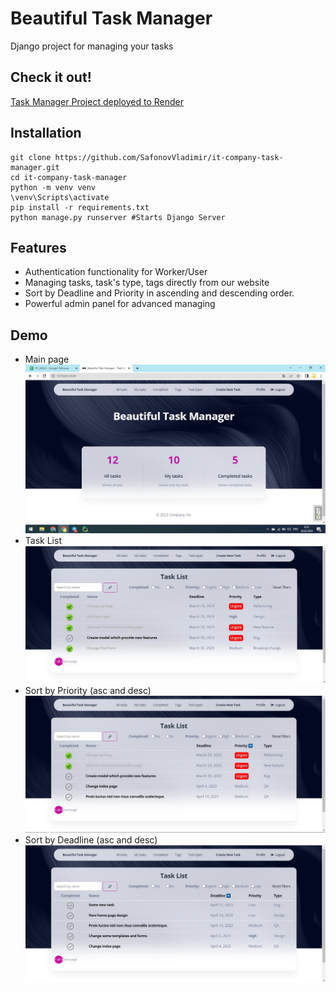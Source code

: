 # Beautiful Task Manager

Django project for managing your tasks

## Check it out!
[Task Manager Project deployed to Render](https://task-manager-hhdl.onrender.com/)

## Installation

```shell
git clone https://github.com/SafonovVladimir/it-company-task-manager.git
cd it-company-task-manager
python -m venv venv
\venv\Scripts\activate
pip install -r requirements.txt
python manage.py runserver #Starts Django Server
```

## Features

* Authentication functionality for Worker/User
* Managing tasks, task's type, tags directly from our website
* Sort by Deadline and Priority in ascending and descending order.
* Powerful admin panel for advanced managing

## Demo
* Main page
![Website interface](demo.jpg)
* Task List
![Task List interface](task_list.jpg)
* Sort by Priority (asc and desc)
![Sort by Priority](sort_by_priority_(desc).jpg)
* Sort by Deadline (asc and desc)
![Sort by Deadline](sort_by_deadline_(desc).jpg)